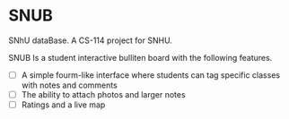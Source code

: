 # SNUB
SNhU dataBase. A CS-114 project for SNHU.

SNUB Is a student interactive bulliten board with the following features.

 - [ ] A simple fourm-like interface where students can tag specific classes with notes and comments
 - [ ] The ability to attach photos and larger notes
 - [ ] Ratings and a live map
